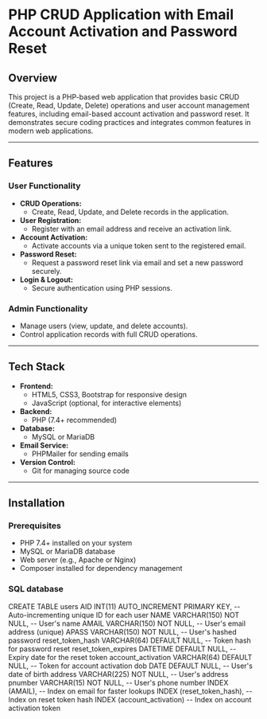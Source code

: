 # PHP CRUD Application with Email Account Activation and Password Reset

## Overview
This project is a PHP-based web application that provides basic CRUD (Create, Read, Update, Delete) operations and user account management features, including email-based account activation  and password reset. It demonstrates secure coding practices and integrates common features in modern web applications.

---

## Features

### User Functionality
- **CRUD Operations:**
  - Create, Read, Update, and Delete records in the application.
- **User Registration:**
  - Register with an email address and receive an activation link.
- **Account Activation:**
  - Activate accounts via a unique token sent to the registered email.
- **Password Reset:**
  - Request a password reset link via email and set a new password securely.
- **Login & Logout:**
  - Secure authentication using PHP sessions.

### Admin Functionality
- Manage users (view, update, and delete accounts).
- Control application records with full CRUD operations.

---

## Tech Stack
- **Frontend:**
  - HTML5, CSS3, Bootstrap for responsive design
  - JavaScript (optional, for interactive elements)
- **Backend:**
  - PHP (7.4+ recommended)
- **Database:**
  - MySQL or MariaDB
- **Email Service:**
  - PHPMailer for sending emails
- **Version Control:**
  - Git for managing source code

---

## Installation

### Prerequisites
- PHP 7.4+ installed on your system
- MySQL or MariaDB database
- Web server (e.g., Apache or Nginx)
- Composer installed for dependency management
### SQL database
CREATE TABLE users 
    AID INT(11) AUTO_INCREMENT PRIMARY KEY, -- Auto-incrementing unique ID for each user
    NAME VARCHAR(150) NOT NULL,             -- User's name
    AMAIL VARCHAR(150) NOT NULL,            -- User's email address (unique)
    APASS VARCHAR(150) NOT NULL,            -- User's hashed password
    reset_token_hash VARCHAR(64) DEFAULT NULL, -- Token hash for password reset
    reset_token_expires DATETIME DEFAULT NULL, -- Expiry date for the reset token
    account_activation VARCHAR(64) DEFAULT NULL, -- Token for account activation
    dob DATE DEFAULT NULL,                  -- User's date of birth
    address VARCHAR(225) NOT NULL,          -- User's address
    pnumber VARCHAR(15) NOT NULL,           -- User's phone number
    INDEX (AMAIL),                          -- Index on email for faster lookups
    INDEX (reset_token_hash),               -- Index on reset token hash
    INDEX (account_activation)              -- Index on account activation token



